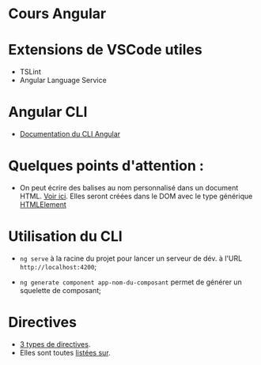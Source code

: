 # Cours Angular

# Extensions de VSCode utiles

* TSLint
* Angular Language Service

#  Angular CLI

* [Documentation du CLI Angular](https://cli.angular.io/)

# Quelques points d'attention :

* On peut écrire des balises au nom personnalisé dans un document HTML. [Voir ici](https://www.w3.org/TR/custom-elements/). Elles seront créées dans le DOM avec le type générique [HTMLElement](https://developer.mozilla.org/en-US/docs/Web/API/HTMLElement)

# Utilisation du CLI

* `ng serve` à la racine du projet pour lancer un serveur de dév. à  l'URL `http://localhost:4200`;

* `ng generate component app-nom-du-composant` permet de générer un squelette de composant;

# Directives

* [3 types de directives](https://angular.io/guide/attribute-directives).
* Elles sont toutes [listées sur](https://angular.io/api/common/CommonModule).

